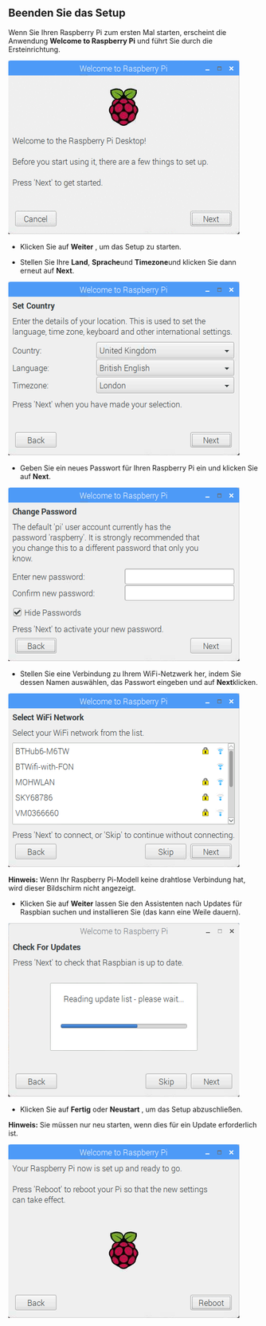## Beenden Sie das Setup

Wenn Sie Ihren Raspberry Pi zum ersten Mal starten, erscheint die Anwendung **Welcome to Raspberry Pi** und führt Sie durch die Ersteinrichtung.

![Pi-Zauberer](images/piwiz.gif)

+ Klicken Sie auf **Weiter** , um das Setup zu starten.

+ Stellen Sie Ihre **Land**, **Sprache**und **Timezone**und klicken Sie dann erneut auf **Next**.

![Pi-Zauberland](images/piwiz2.PNG)

+ Geben Sie ein neues Passwort für Ihren Raspberry Pi ein und klicken Sie auf **Next**.

![Passwort des Pi-Assistenten](images/piwiz3.PNG)

+ Stellen Sie eine Verbindung zu Ihrem WiFi-Netzwerk her, indem Sie dessen Namen auswählen, das Passwort eingeben und auf **Next**klicken.

![Pi-Assistent Wi-Fi](images/piwiz4.PNG)

**Hinweis:** Wenn Ihr Raspberry Pi-Modell keine drahtlose Verbindung hat, wird dieser Bildschirm nicht angezeigt.

+ Klicken Sie auf **Weiter** lassen Sie den Assistenten nach Updates für Raspbian suchen und installieren Sie (das kann eine Weile dauern).

![Aktualisierung des Pi-Assistenten](images/piwiz6.PNG)

+ Klicken Sie auf **Fertig** oder **Neustart** , um das Setup abzuschließen.

**Hinweis:** Sie müssen nur neu starten, wenn dies für ein Update erforderlich ist.

![Pi-Assistent abgeschlossen](images/piwiz7.PNG)